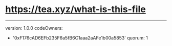 # https://tea.xyz/what-is-this-file
---
version: 1.0.0
codeOwners:
  - '0xF176cAD6EFb235F6a5fB6C1aaa2aAFe1b00a5853'
quorum: 1
